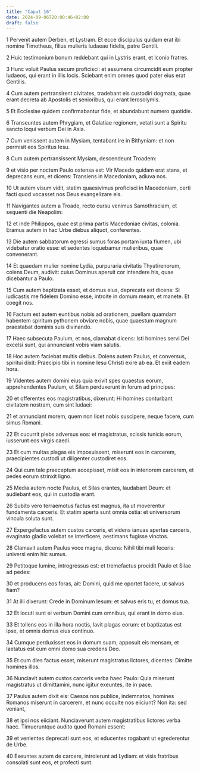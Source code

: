 ```yaml
---
title: "Caput 16"
date: 2024-09-06T20:00:46+02:00
draft: false
---
```



1 Pervenit autem Derben, et Lystram. Et ecce discipulus quidam erat ibi nomine Timotheus, filius mulieris Iudaeae fidelis, patre Gentili.

2 Huic testimonium bonum reddebant qui in Lystris erant, et Iconio fratres.

3 Hunc voluit Paulus secum proficisci: et assumens circumcidit eum propter Iudaeos, qui erant in illis locis. Sciebant enim omnes quod pater eius erat Gentilis.

4 Cum autem pertransirent civitates, tradebant eis custodiri dogmata, quae erant decreta ab Apostolis et senioribus, qui erant Ierosolymis.

5 Et Ecclesiae quidem confirmabantur fide, et abundabunt numero quotidie.

6 Transeuntes autem Phrygiam, et Galatiae regionem, vetati sunt a Spiritu sancto loqui verbum Dei in Asia.

7 Cum venissent autem in Mysiam, tentabant ire in Bithyniam: et non permisit eos Spiritus Iesu.

8 Cum autem pertransissent Mysiam, descendeunt Troadem:

9 et visio per noctem Paulo ostensa est: Vir Macedo quidam erat stans, et deprecans eum, et dicens: Transiens in Macedoniam, adiuva nos.

10 Ut autem visum vidit, statim quaesivimus proficisci in Macedoniam, certi facti quod vocasset nos Deus evangelizare eis.

11 Navigantes autem a Troade, recto cursu venimus Samothraciam, et sequenti die Neapolim:

12 et inde Philippos, quae est prima partis Macedoniae civitas, colonia. Eramus autem in hac Urbe diebus aliquot, conferentes.

13 Die autem sabbatorum egressi sumus foras portam iuxta flumen, ubi videbatur oratio esse: et sedentes loquebamur mulieribus, quae convenerant.

14 Et quaedam mulier nomine Lydia, purpuraria civitatis Thyatirenorum, colens Deum, audivit: cuius Dominus aperuit cor intendere his, quae dicebantur a Paulo.

15 Cum autem baptizata esset, et domus eius, deprecata est dicens: Si iudicastis me fidelem Domino esse, introite in domum meam, et manete. Et coegit nos.

16 Factum est autem euntibus nobis ad orationem, puellam quamdam habentem spiritum pythonem obviare nobis, quae quaestum magnum praestabat dominis suis divinando.

17 Haec subsecuta Paulum, et nos, clamabat dicens: Isti homines servi Dei excelsi sunt, qui annunciant vobis viam salutis.

18 Hoc autem faciebat multis diebus. Dolens autem Paulus, et conversus, spiritui dixit: Praecipio tibi in nomine Iesu Christi exire ab ea. Et exiit eadem hora.

19 Videntes autem domini eius quia exivit spes quaestus eorum, apprehendentes Paulum, et Silam perduxerunt in forum ad principes:

20 et offerentes eos magistratibus, dixerunt: Hi homines conturbant civitatem nostram, cum sint Iudaei:

21 et annunciant morem, quem non licet nobis suscipere, neque facere, cum simus Romani.

22 Et cucurrit plebs adversus eos: et magistratus, scissis tunicis eorum, iusserunt eos virgis caedi.

23 Et cum multas plagas eis imposuissent, miserunt eos in carcerem, praecipientes custodi ut diligenter custodiret eos.

24 Qui cum tale praeceptum accepisset, misit eos in interiorem carcerem, et pedes eorum strinxit ligno.

25 Media autem nocte Paulus, et Silas orantes, laudabant Deum: et audiebant eos, qui in custodia erant.

26 Subito vero terraemotus factus est magnus, ita ut moverentur fundamenta carceris. Et statim aperta sunt omnia ostia: et universorum vincula soluta sunt.

27 Expergefactus autem custos carceris, et videns ianuas apertas carceris, evaginato gladio volebat se interficere, aestimans fugisse vinctos.

28 Clamavit autem Paulus voce magna, dicens: Nihil tibi mali feceris: universi enim hic sumus.

29 Petitoque lumine, introgressus est: et tremefactus procidit Paulo et Silae ad pedes:

30 et producens eos foras, ait: Domini, quid me oportet facere, ut salvus fiam?

31 At illi dixerunt: Crede in Dominum Iesum: et salvus eris tu, et domus tua.

32 Et locuti sunt ei verbum Domini cum omnibus, qui erant in domo eius.

33 Et tollens eos in illa hora noctis, lavit plagas eorum: et baptizatus est ipse, et omnis domus eius continuo.

34 Cumque perduxisset eos in domum suam, apposuit eis mensam, et laetatus est cum omni domo sua credens Deo.

35 Et cum dies factus esset, miserunt magistratus lictores, dicentes: Dimitte homines illos.

36 Nunciavit autem custos carceris verba haec Paulo: Quia miserunt magistratus ut dimittamini, nunc igitur exeuntes, ite in pace.

37 Paulus autem dixit eis: Caesos nos publice, indemnatos, homines Romanos miserunt in carcerem, et nunc occulte nos eiiciunt? Non ita: sed veniant,

38 et ipsi nos eiiciant. Nunciaverunt autem magistratibus lictores verba haec. Timueruntque audito quod Romani essent:

39 et venientes deprecati sunt eos, et educentes rogabant ut egrederentur de Urbe.

40 Exeuntes autem de carcere, introierunt ad Lydiam: et visis fratribus consolati sunt eos, et profecti sunt.

